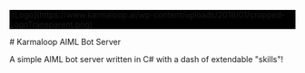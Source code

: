 <p style="background-color:black;">
![Logo](https://www.karmaloop.ai/wp-content/uploads/2018/01/cropped-LogoTransparent.png)
</p>
# Karmaloop AIML Bot Server

A simple AIML bot server written in C# with a dash of extendable "skills"!
